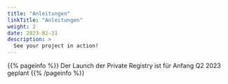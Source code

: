 ```yaml
---
title: "Anleitungen"
linkTitle: "Anleitungen"
weight: 2
date: 2023-02-21
description: >
  See your project in action!
---
```


{{% pageinfo %}}
Der Launch der Private Registry ist für Anfang Q2 2023 geplant
{{% /pageinfo %}}

